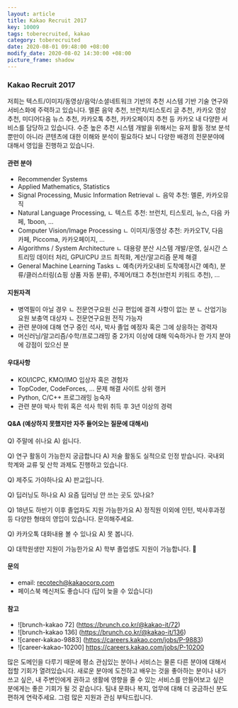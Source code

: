 ```yaml
---
layout: article
title: Kakao Recruit 2017
key: 10009
tags: toberecruited, kakao
category: toberecruited
date: 2020-08-01 09:48:00 +08:00
modify_date: 2020-08-02 14:30:00 +08:00
picture_frame: shadow
---
```


### Kakao Recruit 2017

저희는 텍스트/이미지/동영상/음악/소셜네트워크 기반의 추천 시스템 기반 기술 연구와 서비스화에 주력하고 있습니다. 멜론 음악 추천, 브런치/티스토리 글 추천, 카카오 영상 추천, 미디어다음 뉴스 추천, 카카오톡 추천, 카카오페이지 추천 등 카카오 내 다양한 서비스를 담당하고 있습니다. 수준 높은 추천 시스템 개발을 위해서는 유저 활동 정보 분석뿐만이 아니라 콘텐츠에 대한 이해와 분석이 필요하다 보니 다양한 배경의 전문분야에 대해서 영입을 진행하고 있습니다.

<!--more-->

#### 관련 분야
  - Recommender Systems
  - Applied Mathematics, Statistics
  - Signal Processing, Music Information Retrieval
    ㄴ 음악 추천: 멜론, 카카오뮤직
  - Natural Language Processing,
    ㄴ 텍스트 추천: 브런치, 티스토리, 뉴스, 다음 카페, 1boon, ...
  - Computer Vision/Image Processing
    ㄴ 이미지/동영상 추천: 카카오TV, 다음 카페, Piccoma, 카카오페이지, …
  - Algorithms / System Architecture
    ㄴ 대용량 분산 시스템 개발/운영, 실시간 스트리밍 데이터 처리, GPU/CPU 코드 최적화, 계산/알고리즘 문제 해결
  - General Machine Learning Tasks
    ㄴ 예측(카카오내비 도착예정시간 예측), 분류/클러스터링(쇼핑 상품 자동 분류), 주제어/태그 추천(브런치 키워드 추천), ...
#### 지원자격
  - 병역필이 아닐 경우
    ㄴ 전문연구요원 신규 편입에 결격 사항이 없는 분
    ㄴ 산업기능요원 보충역 대상자
    ㄴ 전문연구요원 전직 가능자
  - 관련 분야에 대해 연구 중인 석사, 박사 졸업 예정자 혹은 그에 상응하는 경력자
  - 머신러닝/알고리즘/수학/프로그래밍 중 2가지 이상에 대해 익숙하거나 한 가지 분야에 강점이 있으신 분
#### 우대사항
  - KOI/ICPC, KMO/IMO 입상자 혹은 경험자
  - TopCoder, CodeForces, … 문제 해결 사이트 상위 랭커
  - Python, C/C++ 프로그래밍 능숙자
  - 관련 분야 박사 학위 혹은 석사 학위 취득 후 3년 이상의 경력

#### Q&A (예상하지 못했지만 자주 들어오는 질문에 대해서)
  
  Q) 주말에 쉬나요
  A) 쉽니다.

  Q) 연구 활동이 가능한지 궁금합니다
  A) 저술 활동도 실적으로 인정 받습니다. 국내외 학계와 교류 및 산학 과제도 진행하고 있습니다.

  Q) 제주도 가야하나요
  A) 판교입니다.

  Q) 딥러닝도 하나요
  A) 요즘 딥러닝 안 쓰는 곳도 있나요?

  Q) 18년도 하반기 이후 졸업자도 지원 가능한가요
  A) 정직원 이외에 인턴, 박사후과정등 다양한  형태의 영입이 있습니다. 문의해주세요.

  Q) 카카오톡 대화내용 볼 수 있나요
  A) 못 봅니다.

  Q) 대학원생만 지원이 가능한가요
  A) 학부 졸업생도 지원이 가능합니다. 🙂

#### 문의
  - email: recotech@kakaocorp.com
  - 페이스북 메신저도 좋습니다 (답이 늦을 수 있습니다)

#### 참고
  - ![brunch-kakao 72] (https://brunch.co.kr/@kakao-it/72)
  - ![brunch-kakao 136] (https://brunch.co.kr/@kakao-it/136)
  - ![career-kakao-9883] (https://careers.kakao.com/jobs/P-9883)
  - ![career-kakao-10200] https://careers.kakao.com/jobs/P-10200

많은 도메인을 다루기 때문에 평소 관심있는 분야나 서비스는 물론 다른 분야에 대해서 접할 기회가 열려있습니다. 새로운 분야에 도전하고 배우는 것을 좋아하는 분이나 내가 쓰고 싶은, 내 주변인에게 권하고 생활에 영향을 줄 수 있는 서비스를 만들어보고 싶은 분에게는 좋은 기회가 될 것 같습니다. 팀내 문화나 복지, 업무에 대해 더 궁금하신 분도 편하게 연락주세요. 그럼 많은 지원과 관심 부탁드립니다.
